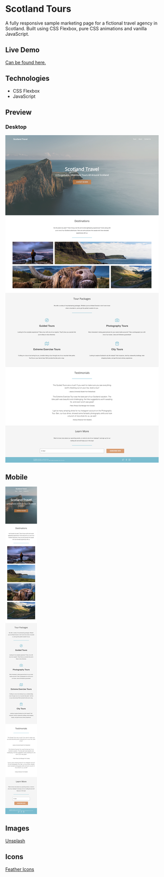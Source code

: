 # Scotland Tours
A fully responsive sample marketing page for a fictional travel agency in Scotland. Built using CSS Flexbox, pure CSS animations and vanilla JavaScript.

## Live Demo
[Can be found here.](https://nadinejuraschek.github.io/ScotlandTours/)

## Technologies
* CSS Flexbox
* JavaScript

## Preview
### Desktop
![Desktop View](./assets/readme/desktop.png)

## Mobile
![Mobile View](./assets/readme/mobile.png)

## Images
[Unsplash](https://unsplash.com/)

## Icons
[Feather Icons](https://feathericons.com/)